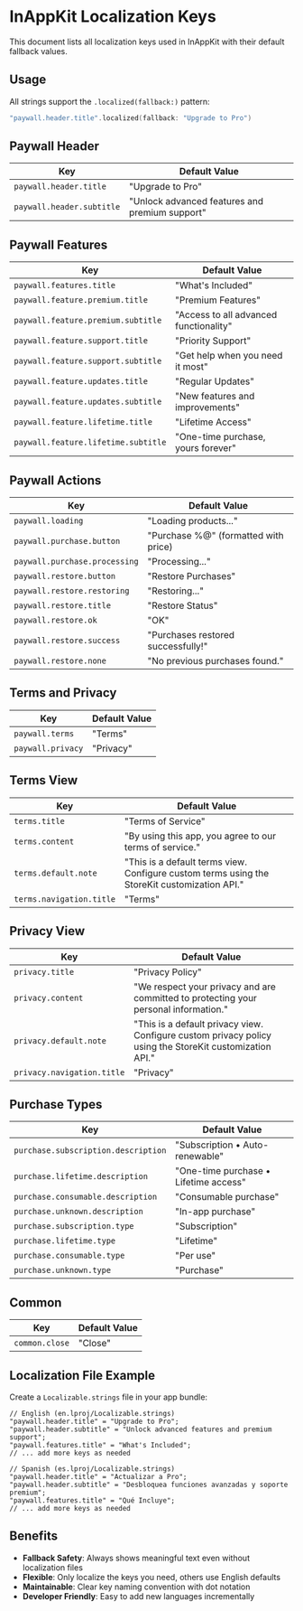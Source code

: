 # InAppKit Localization Keys

This document lists all localization keys used in InAppKit with their default fallback values.

## Usage

All strings support the `.localized(fallback:)` pattern:

```swift
"paywall.header.title".localized(fallback: "Upgrade to Pro")
```

## Paywall Header

| Key | Default Value |
|-----|---------------|
| `paywall.header.title` | "Upgrade to Pro" |
| `paywall.header.subtitle` | "Unlock advanced features and premium support" |

## Paywall Features

| Key | Default Value |
|-----|---------------|
| `paywall.features.title` | "What's Included" |
| `paywall.feature.premium.title` | "Premium Features" |
| `paywall.feature.premium.subtitle` | "Access to all advanced functionality" |
| `paywall.feature.support.title` | "Priority Support" |
| `paywall.feature.support.subtitle` | "Get help when you need it most" |
| `paywall.feature.updates.title` | "Regular Updates" |
| `paywall.feature.updates.subtitle` | "New features and improvements" |
| `paywall.feature.lifetime.title` | "Lifetime Access" |
| `paywall.feature.lifetime.subtitle` | "One-time purchase, yours forever" |

## Paywall Actions

| Key | Default Value |
|-----|---------------|
| `paywall.loading` | "Loading products..." |
| `paywall.purchase.button` | "Purchase %@" (formatted with price) |
| `paywall.purchase.processing` | "Processing..." |
| `paywall.restore.button` | "Restore Purchases" |
| `paywall.restore.restoring` | "Restoring..." |
| `paywall.restore.title` | "Restore Status" |
| `paywall.restore.ok` | "OK" |
| `paywall.restore.success` | "Purchases restored successfully!" |
| `paywall.restore.none` | "No previous purchases found." |

## Terms and Privacy

| Key | Default Value |
|-----|---------------|
| `paywall.terms` | "Terms" |
| `paywall.privacy` | "Privacy" |

## Terms View

| Key | Default Value |
|-----|---------------|
| `terms.title` | "Terms of Service" |
| `terms.content` | "By using this app, you agree to our terms of service." |
| `terms.default.note` | "This is a default terms view. Configure custom terms using the StoreKit customization API." |
| `terms.navigation.title` | "Terms" |

## Privacy View

| Key | Default Value |
|-----|---------------|
| `privacy.title` | "Privacy Policy" |
| `privacy.content` | "We respect your privacy and are committed to protecting your personal information." |
| `privacy.default.note` | "This is a default privacy view. Configure custom privacy policy using the StoreKit customization API." |
| `privacy.navigation.title` | "Privacy" |

## Purchase Types

| Key | Default Value |
|-----|---------------|
| `purchase.subscription.description` | "Subscription • Auto-renewable" |
| `purchase.lifetime.description` | "One-time purchase • Lifetime access" |
| `purchase.consumable.description` | "Consumable purchase" |
| `purchase.unknown.description` | "In-app purchase" |
| `purchase.subscription.type` | "Subscription" |
| `purchase.lifetime.type` | "Lifetime" |
| `purchase.consumable.type` | "Per use" |
| `purchase.unknown.type` | "Purchase" |

## Common

| Key | Default Value |
|-----|---------------|
| `common.close` | "Close" |

## Localization File Example

Create a `Localizable.strings` file in your app bundle:

```strings
// English (en.lproj/Localizable.strings)
"paywall.header.title" = "Upgrade to Pro";
"paywall.header.subtitle" = "Unlock advanced features and premium support";
"paywall.features.title" = "What's Included";
// ... add more keys as needed

// Spanish (es.lproj/Localizable.strings)
"paywall.header.title" = "Actualizar a Pro";
"paywall.header.subtitle" = "Desbloquea funciones avanzadas y soporte premium";
"paywall.features.title" = "Qué Incluye";
// ... add more keys as needed
```

## Benefits

- **Fallback Safety**: Always shows meaningful text even without localization files
- **Flexible**: Only localize the keys you need, others use English defaults
- **Maintainable**: Clear key naming convention with dot notation
- **Developer Friendly**: Easy to add new languages incrementally